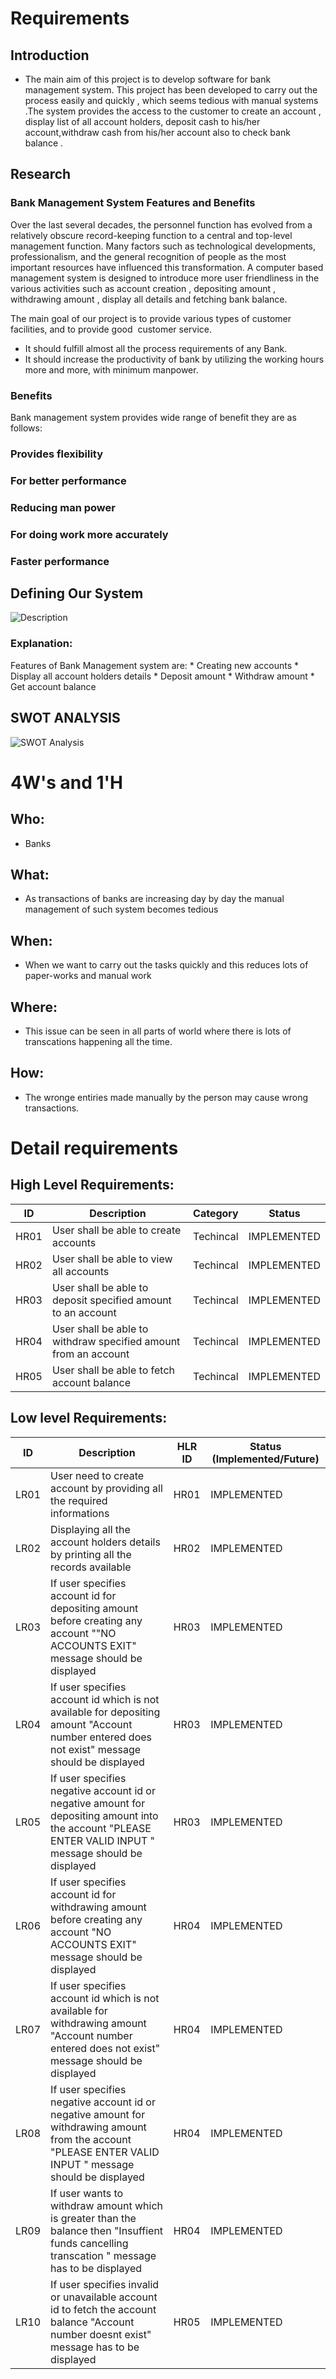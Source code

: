 # Requirements
## Introduction
 * The main aim of this project is to develop software for bank  management system. This project has been developed to carry out the process easily and quickly , which seems tedious with  manual systems .The system provides the access to the customer to create an account , display list of all account holders, deposit cash to his/her account,withdraw cash from his/her account also to check bank balance .


## Research
### Bank Management System Features and Benefits
Over the last several decades, the personnel function has evolved from a relatively obscure record-keeping function to a central and top-level management function. Many factors such as technological developments, professionalism, and the general recognition of people as the most important resources have influenced this transformation.
A computer based management system is designed  to introduce more user friendliness in the various activities such as account creation , depositing amount , withdrawing amount , display all details and fetching bank balance.

The main goal of our project is to provide various types of customer facilities, and to provide good  customer service. 

* It should fulfill almost all the process requirements of any Bank.	
* It should increase the productivity of bank by utilizing the working  hours more and more, with minimum manpower.

### Benefits

Bank management system provides wide range of benefit they are as follows:

### Provides flexibility

### For better performance

### Reducing man power

### For doing work more accurately

### Faster performance

<!--
## Cost and Features with Time 
| Time | Feature | Cost |
| ----- | ----- | ----- |
| 10
-->
## Defining Our System
<!--### Certain assumptions:
* Few systems already exists with which our system will interact
    * Hospital Management Application
    * Analytics System
    * Emergency Services-->
![Description](https://github.com/priyankabb153/LTTS_Mini_project/blob/main/1_Requirements/system.png)
### Explanation:
  Features of Bank Management system are:
    * Creating new accounts
    * Display all account holders details
    * Deposit amount
    * Withdraw amount
    * Get account balance
   

## SWOT ANALYSIS
![SWOT Analysis](https://github.com/priyankabb153/LTTS_Mini_project/blob/main/1_Requirements/swot.png)

# 4W&#39;s and 1&#39;H

## Who:
* Banks

## What:
* As transactions of banks are increasing day by day the manual management of such system becomes tedious

## When:
* When we want to carry out the tasks quickly and this reduces lots of paper-works and manual work

## Where:
* This issue can be seen in all parts of world where there is lots of transcations happening all the time.

## How:
* The wronge entiries made manually by the person may cause wrong transactions.

# Detail requirements
## High Level Requirements: 
| ID | Description | Category | Status | 
| ----- | ----- | ------- | ---------|
| HR01 | User shall be able to create accounts | Techincal | IMPLEMENTED | 
| HR02 | User shall be able to view all accounts | Techincal | IMPLEMENTED |
| HR03 | User shall be able to deposit specified amount to an account| Techincal | IMPLEMENTED |
| HR04 | User shall be able to withdraw specified amount from an account  | Techincal | IMPLEMENTED |
| HR05 | User shall be able to fetch account balance | Techincal | IMPLEMENTED |

##  Low level Requirements:
 
| ID | Description | HLR ID | Status (Implemented/Future) |
| ------ | --------- | ------ | ----- |
| LR01 | User need to create account by providing all the required informations | HR01 | IMPLEMENTED |
| LR02 | Displaying all the account holders details by printing all the records available| HR02 | IMPLEMENTED |
| LR03 | If user specifies account id for depositing amount before creating any account ""NO ACCOUNTS EXIT" message should be displayed | HR03 | IMPLEMENTED |
| LR04 | If user specifies account id which is not available for depositing amount  "Account number entered does not exist" message should be displayed | HR03 | IMPLEMENTED |
| LR05 | If user specifies negative account id  or negative amount for depositing amount into the account "PLEASE ENTER VALID INPUT " message should be displayed | HR03 | IMPLEMENTED |
| LR06 | If user specifies account id for withdrawing amount before creating any account "NO ACCOUNTS EXIT" message should be displayed | HR04 | IMPLEMENTED |
| LR07 | If user specifies account id which is not available for withdrawing amount  "Account number entered does not exist" message should be displayed | HR04 | IMPLEMENTED |
| LR08 | If user specifies negative account id  or negative amount for withdrawing amount from the account "PLEASE ENTER VALID INPUT " message should be displayed | HR04 | IMPLEMENTED |
| LR09 | If user wants to withdraw amount which is greater than the balance then "Insuffient funds cancelling transcation " message has to be displayed | HR04 | IMPLEMENTED |
| LR10 | If user specifies invalid or unavailable account id to fetch the account balance "Account number doesnt exist" message has to be displayed | HR05 | IMPLEMENTED |



